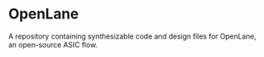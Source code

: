 # OpenLane
A repository containing synthesizable code and design files for OpenLane, an open-source ASIC flow.
